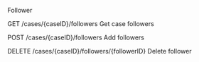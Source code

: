 Follower


GET
/cases/{caseID}/followers
Get case followers


POST
/cases/{caseID}/followers
Add followers


DELETE
/cases/{caseID}/followers/{followerID}
Delete follower